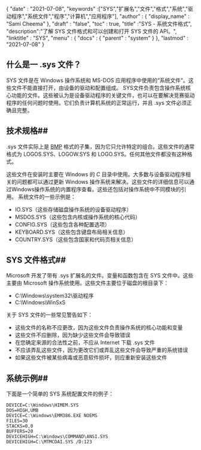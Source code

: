 {
  "date" : "2021-07-08",
  "keywords" :["SYS","扩展名","文件","格式","系统","驱动程序","系统文件","程序","计算机","应用程序"],
  "author" : {
    "display_name" : "Sami Cheema"
},
  "draft" : "false",
  "toc" : true,
  "title" :"SYS - 系统文件格式",
  "description":"了解 SYS 文件格式和可以创建和打开 SYS 文件的 API。",
  "linktitle" : "SYS",
  "menu" : {
    "docs" : {
      "parent" : "system"
}
},
  "lastmod" : "2021-07-08"
}

## 什么是一 .sys 文件？ ##

SYS 文件是在 Windows 操作系统和 MS-DOS 应用程序中使用的“系统文件"。这些文件不能直接打开，由设备的驱动和配置组成。 SYS文件负责包含操作系统核心功能的文件。这些被认为是设备驱动程序的关键文件，也可以在要解决竞赛驱动程序的任何问题时使用。它们负责计算机系统的正常运行，并且 .sys 文件必须正确且完整。


## 技术规格##

.sys 文件实际上是 [BMP](/zh/image/bmp/) 格式的子集，因为它只允许特定的组合。这些文件的通常格式为 LOGOS.SYS、LOGOW.SYS 和 LOGO.SYS。任何其他文件都没有这种格式。

这些文件在安装时主要在 Windows 的 *C* 目录中使用。大多数与设备驱动程序相关的问题都可以通过更新 Windows 操作系统来解决。这些文件的详细信息可以通过Windows操作系统的内置程序查看。这些还包括对操作系统中不同模块的引用。
系统文件的一些示例是：

* IO.SYS（这些存储磁盘操作系统的设备驱动程序）
* MSDOS.SYS（这些包含内核或操作系统的核心代码）
* CONFIG.SYS（这些包含各种配置选项）
* KEYBOARD.SYS（这些包含键盘布局相关信息）
* COUNTRY.SYS（这些包含国家和代码页相关信息）

## SYS 文件格式##

Microsoft 开发了带有 .sys 扩展名的文件。变量和函数包含在 SYS 文件中。这些主要由 Microsoft 操作系统使用。这些文件主要位于磁盘的根目录下：

* C:\Windows\system32\驱动程序
* C:\Windows\WinSxS

关于 SYS 文件的一些常见警告如下：

* 这些文件的名称不应更改，因为这些文件负责操作系统的核心功能和变量
* 这些文件不应删除，因为缺少这些文件会导致错误
* 在您确定来源的合法性之前，不应从 Internet 下载 .sys 文件
* 不应该弄乱这些文件，因为更改它们或弄乱这些文件会导致严重的系统错误
* 如果这些文件被某些病毒或恶意软件损坏，则应重新安装这些文件

## 系统示例##

下面是一个简单的 SYS 系统配置文件的例子：

```
DEVICE=C:\Windows\HIMEM.SYS
DOS=HIGH,UMB
DEVICE=C:\Windows\EMM386.EXE NOEMS
FILES=30
STACKS=0,0
BUFFERS=20
DEVICEHIGH=C:\Windows\COMMAND\ANSI.SYS
DEVICEHIGH=C:\MTMCDAI.SYS /D:123
```
